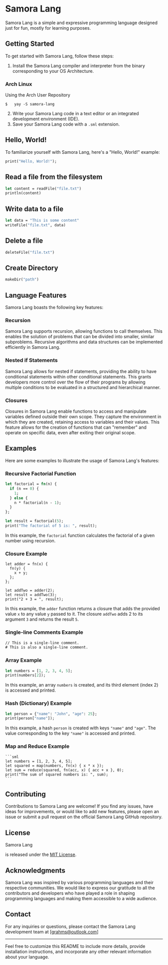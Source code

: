 
# Samora Lang

Samora Lang is a simple and expressive programming language designed just for fun, mostly for learning purposes.


## Getting Started

To get started with Samora Lang, follow these steps:

1. Install the Samora Lang compiler and interpreter from the binary corresponding to your OS Architecture.

### Arch Linux
Using the Arch User Repository
```
$   yay -S samora-lang
```

2. Write your Samora Lang code in a text editor or an integrated development environment (IDE).
3. Save your Samora Lang code with a `.sml` extension.

## Hello, World!

To familiarize yourself with Samora Lang, here's a "Hello, World!" example:

```sml
print("Hello, World!");
```

## Read a file from the filesystem
```sml
let content = readFile("file.txt")
println(content)
```
## Write data to a file
```sml
let data = "This is some content"
writeFile("file.txt", data)
```
## Delete a file
```sml
deleteFile("file.txt")
```

## Create Directory
```sml
makeDir("path")
```
## Language Features

Samora Lang boasts the following key features:

### Recursion

Samora Lang supports recursion, allowing functions to call themselves. This enables the solution of problems that can be divided into smaller, similar subproblems. Recursive algorithms and data structures can be implemented efficiently in Samora Lang.

### Nested if Statements

Samora Lang allows for nested if statements, providing the ability to have conditional statements within other conditional statements. This grants developers more control over the flow of their programs by allowing multiple conditions to be evaluated in a structured and hierarchical manner.

### Closures

Closures in Samora Lang enable functions to access and manipulate variables defined outside their own scope. They capture the environment in which they are created, retaining access to variables and their values. This feature allows for the creation of functions that can "remember" and operate on specific data, even after exiting their original scope.

## Examples

Here are some examples to illustrate the usage of Samora Lang's features:

### Recursive Factorial Function

```sml
let factorial = fn(n) {
  if (n == 0) {
    1;
  } else {
    n * factorial(n - 1);
  }
};

let result = factorial(5);
print("The factorial of 5 is: ", result);
```

In this example, the `factorial` function calculates the factorial of a given number using recursion.

### Closure Example

```
let adder = fn(x) {
  fn(y) {
    x + y;
  };
};

let addTwo = adder(2);
let result = addTwo(3);
print("2 + 3 = ", result);
```

In this example, the `adder` function returns a closure that adds the provided value `x` to any value `y` passed to it. The closure `addTwo` adds 2 to its argument `3` and returns the result `5`.

### Single-line Comments Example

```sml
// This is a single-line comment.
# This is also a single-line comment.
```
### Array Example

```sml
let numbers = [1, 2, 3, 4, 5];
print(numbers[2]); 
```

In this example, an array `numbers` is created, and its third element (index 2) is accessed and printed.

### Hash (Dictionary) Example

```sml
let person = {"name": "John", "age": 25};
print(person["name"]);
```

In this example, a hash `person` is created with keys `"name"` and `"age"`. The value corresponding to the key `"name"` is accessed and printed.

### Map and Reduce Example
    ```sml
    let numbers = [1, 2, 3, 4, 5];
    let squared = map(numbers, fn(x) { x * x });
    let sum = reduce(squared, fn(acc, x) { acc + x }, 0);
    print("The sum of squared numbers is: ", sum);
    ```
## Contributing

Contributions to Samora Lang are welcome! If you find any issues, have ideas for improvements, or would like to add new features, please open an issue or submit a pull request on the official Samora Lang GitHub repository.

## License

Samora Lang

is released under the [MIT License](https://opensource.org/licenses/MIT).

## Acknowledgments

Samora Lang was inspired by various programming languages and their respective communities. We would like to express our gratitude to all the contributors and developers who have played a role in shaping programming languages and making them accessible to a wide audience.

## Contact

For any inquiries or questions, please contact the Samora Lang development team at [grahms@outlook.com]

---

Feel free to customize this README to include more details, provide installation instructions, and incorporate any other relevant information about your language.
